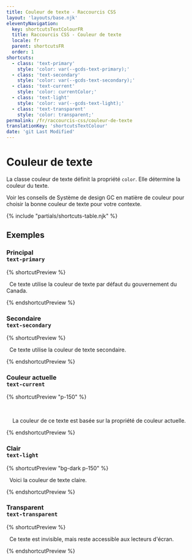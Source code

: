 ```yaml
---
title: Couleur de texte - Raccourcis CSS
layout: 'layouts/base.njk'
eleventyNavigation:
  key: shortcutsTextColourFR
  title: Raccourcis CSS - Couleur de texte
  locale: fr
  parent: shortcutsFR
  order: 1
shortcuts:
  - class: 'text-primary'
    style: 'color: var(--gcds-text-primary);'
  - class: 'text-secondary'
    style: 'color: var(--gcds-text-secondary);'
  - class: 'text-current'
    style: 'color: currentColor;'
  - class: 'text-light'
    style: 'color: var(--gcds-text-light);'
  - class: 'text-transparent'
    style: 'color: transparent;'
permalink: /fr/raccourcis-css/couleur-de-texte
translationKey: 'shortcutsTextColour'
date: 'git Last Modified'
---
```


# Couleur de texte

La classe couleur de texte définit la propriété `color`. Elle détermine la couleur du texte.

<gcds-notice type="warning" notice-title-tag="h2" notice-title="Utiliser avec prudence">
  <gcds-text><gcds-link href="{{ links.colourText }}">Voir les conseils de Système de design GC en matière de couleur</gcds-link> pour choisir la bonne couleur de texte pour votre contexte.</gcds-text>
</gcds-notice>

{% include "partials/shortcuts-table.njk" %}

## Exemples

### Principal<br/>`text-primary`

{% shortcutPreview %}

<p class="text-primary">
  Ce texte utilise la couleur de texte par défaut du gouvernement du Canada.
</p>
{% endshortcutPreview %}

### Secondaire<br/>`text-secondary`

{% shortcutPreview %}

<p class="text-secondary">
  Ce texte utilise la couleur de texte secondaire.
</p>
{% endshortcutPreview %}

### Couleur actuelle<br/>`text-current`

{% shortcutPreview "p-150" %}

<div class="bg-primary text-light">
  <p class="text-current">
    La couleur de ce texte est basée sur la propriété de couleur actuelle.
  </p>
</div>
{% endshortcutPreview %}

### Clair<br/>`text-light`

{% shortcutPreview "bg-dark p-150" %}

<p class="text-light">
  Voici la couleur de texte claire.
</p>
{% endshortcutPreview %}

### Transparent<br/>`text-transparent`

{% shortcutPreview %}

<p class="text-transparent">
  Ce texte est invisible, mais reste accessible aux lecteurs d'écran.
</p>
{% endshortcutPreview %}

